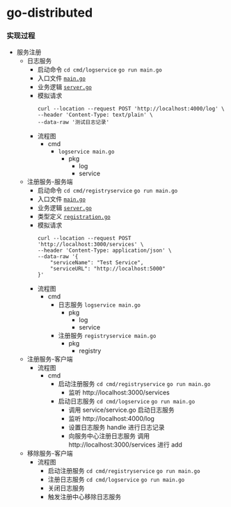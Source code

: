 # go-distributed

### 实现过程

- 服务注册
  - 日志服务 
    - 启动命令 `cd cmd/logservice` `go run main.go`
    - 入口文件 [`main.go`](../cmd/logservice/main.go)
    - 业务逻辑 [`server.go`](../log/server.go)
    - 模拟请求
        ```shell
        curl --location --request POST 'http://localhost:4000/log' \
        --header 'Content-Type: text/plain' \
        --data-raw '测试日志记录'
        ```
    - 流程图
      - cmd 
        - `logservice main.go`
          - pkg
            - log
            - service
  - 注册服务-服务端
    - 启动命令 `cd cmd/registryservice` `go run main.go`
    - 入口文件 [`main.go`](../cmd/registryservice/main.go)
    - 业务逻辑 [`server.go`](../registry/server.go)
    - 类型定义 [`registration.go`](../registry/resgistration.go)
    - 模拟请求
      ```shell
      curl --location --request POST 'http://localhost:3000/services' \
      --header 'Content-Type: application/json' \
      --data-raw '{
          "serviceName": "Test Service",
          "serviceURL": "http://localhost:5000"
      }'
      ```
    - 流程图
      - cmd
        - 日志服务 `logservice main.go`
          - pkg
            - log
            - service
        - 注册服务 `registryservice main.go`
          - pkg
            - registry
  - 注册服务-客户端
    - 流程图
      - cmd
        - 启动注册服务 `cd cmd/registryservice` `go run main.go` 
          - 监听 http://localhost:3000/services
        - 启动日志服务 `cd cmd/logservice` `go run main.go`
          - 调用 service/service.go 启动日志服务
          - 监听 http://localhost:4000/log
          - 设置日志服务 handle 进行日志记录
          - 向服务中心注册日志服务 调用 http://localhost:3000/services 进行 add
  - 移除服务-客户端
    - 流程图
      - 启动注册服务 `cd cmd/registryservice` `go run main.go` 
      - 注册日志服务 `cd cmd/logservice` `go run main.go`
      - 关闭日志服务
      - 触发注册中心移除日志服务